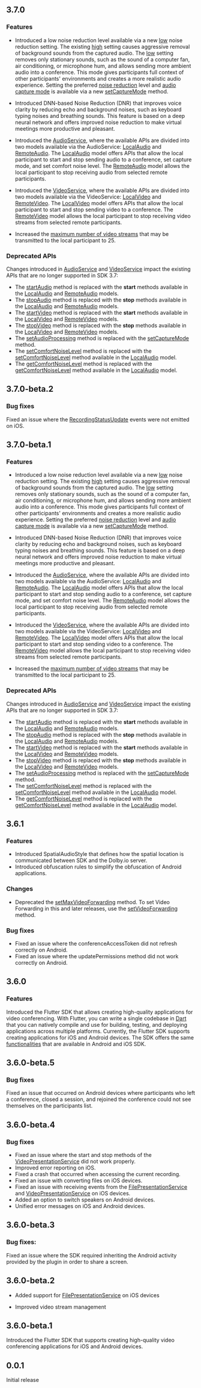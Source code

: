 ## 3.7.0

### Features

- Introduced a low noise reduction level available via a new [low](https://api-references.dolby.io/comms-sdk-flutter/dolbyio_comms_sdk_flutter/NoiseReduction.html#low) noise reduction setting. The existing [high](https://api-references.dolby.io/comms-sdk-flutter/dolbyio_comms_sdk_flutter/NoiseReduction.html#high) setting causes aggressive removal of background sounds from the captured audio. The [low](https://api-references.dolby.io/comms-sdk-flutter/dolbyio_comms_sdk_flutter/NoiseReduction.html#low) setting removes only stationary sounds, such as the sound of a computer fan, air conditioning, or microphone hum, and allows sending more ambient audio into a conference. This mode gives participants full context of other participants' environments and creates a more realistic audio experience. Setting the preferred [noise reduction](https://api-references.dolby.io/comms-sdk-flutter/dolbyio_comms_sdk_flutter/NoiseReduction.html) level and [audio capture mode](https://api-references.dolby.io/comms-sdk-flutter/dolbyio_comms_sdk_flutter/AudioCaptureMode.html) is available via a new [setCaptureMode](https://api-references.dolby.io/comms-sdk-flutter/dolbyio_comms_sdk_flutter/LocalAudio.html#setCaptureMode) method.

- Introduced DNN-based Noise Reduction (DNR) that improves voice clarity by reducing echo and background noises, such as keyboard typing noises and breathing sounds. This feature is based on a deep neural network and offers improved noise reduction to make virtual meetings more productive and pleasant.

- Introduced the [AudioService](https://api-references.dolby.io/comms-sdk-flutter/dolbyio_comms_sdk_flutter/AudioService-class.html), where the available APIs are divided into two models available via the AudioService: [LocalAudio](https://api-references.dolby.io/comms-sdk-flutter/dolbyio_comms_sdk_flutter/LocalAudio-class.html) and [RemoteAudio](https://api-references.dolby.io/comms-sdk-flutter/dolbyio_comms_sdk_flutter/RemoteAudio-class.html). The [LocalAudio](https://api-references.dolby.io/comms-sdk-flutter/dolbyio_comms_sdk_flutter/LocalAudio-class.html) model offers APIs that allow the local participant to start and stop sending audio to a conference, set capture mode, and set comfort noise level. The [RemoteAudio](https://api-references.dolby.io/comms-sdk-flutter/dolbyio_comms_sdk_flutter/RemoteAudio-class.html) model allows the local participant to stop receiving audio from selected remote participants.

- Introduced the [VideoService](https://api-references.dolby.io/comms-sdk-flutter/dolbyio_comms_sdk_flutter/VideoService-class.html), where the available APIs are divided into two models available via the VideoService: [LocalVideo](https://api-references.dolby.io/comms-sdk-flutter/dolbyio_comms_sdk_flutter/LocalVideo-class.html) and [RemoteVideo](https://api-references.dolby.io/comms-sdk-flutter/dolbyio_comms_sdk_flutter/RemoteVideo-class.html). The [LocalVideo](https://api-references.dolby.io/comms-sdk-flutter/dolbyio_comms_sdk_flutter/LocalVideo-class.html) model offers APIs that allow the local participant to start and stop sending video to a conference. The [RemoteVideo](https://api-references.dolby.io/comms-sdk-flutter/dolbyio_comms_sdk_flutter/RemoteVideo-class.html) model allows the local participant to stop receiving video streams from selected remote participants.

- Increased the [maximum number of video streams](https://api-references.dolby.io/comms-sdk-flutter/dolbyio_comms_sdk_flutter/ConferenceService/setVideoForwarding.html) that may be transmitted to the local participant to 25.

### Deprecated APIs

Changes introduced in [AudioService](https://api-references.dolby.io/comms-sdk-flutter/dolbyio_comms_sdk_flutter/AudioService-class.html) and [VideoService](https://api-references.dolby.io/comms-sdk-flutter/dolbyio_comms_sdk_flutter/VideoService-class.html) impact the existing APIs that are no longer supported in SDK 3.7:
- The [startAudio](https://api-references.dolby.io/comms-sdk-flutter/dolbyio_comms_sdk_flutter/ConferenceService/startAudio.html) method is replaced with the **start** methods available in the [LocalAudio](https://api-references.dolby.io/comms-sdk-flutter/dolbyio_comms_sdk_flutter/LocalAudio-class.html) and [RemoteAudio](https://api-references.dolby.io/comms-sdk-flutter/dolbyio_comms_sdk_flutter/RemoteAudio-class.html) models.
- The [stopAudio](https://api-references.dolby.io/comms-sdk-flutter/dolbyio_comms_sdk_flutter/ConferenceService/stopAudio.html) method is replaced with the **stop** methods available in the [LocalAudio](https://api-references.dolby.io/comms-sdk-flutter/dolbyio_comms_sdk_flutter/LocalAudio-class.html) and [RemoteAudio](https://api-references.dolby.io/comms-sdk-flutter/dolbyio_comms_sdk_flutter/RemoteAudio-class.html) models.
- The [startVideo](https://api-references.dolby.io/comms-sdk-flutter/dolbyio_comms_sdk_flutter/ConferenceService/startVideo.html) method is replaced with the **start** methods available in the [LocalVideo](https://api-references.dolby.io/comms-sdk-flutter/dolbyio_comms_sdk_flutter/LocalVideo-class.html) and [RemoteVideo](https://api-references.dolby.io/comms-sdk-flutter/dolbyio_comms_sdk_flutter/RemoteVideo-class.html) models.
- The [stopVideo](https://api-references.dolby.io/comms-sdk-flutter/dolbyio_comms_sdk_flutter/ConferenceService/stopVideo.html) method is replaced with the **stop** methods available in the [LocalVideo](https://api-references.dolby.io/comms-sdk-flutter/dolbyio_comms_sdk_flutter/LocalVideo-class.html) and [RemoteVideo](https://api-references.dolby.io/comms-sdk-flutter/dolbyio_comms_sdk_flutter/RemoteVideo-class.html) models.
- The [setAudioProcessing](https://api-references.dolby.io/comms-sdk-flutter/dolbyio_comms_sdk_flutter/ConferenceService/setAudioProcessing.html) method is replaced with the [setCaptureMode](https://api-references.dolby.io/comms-sdk-flutter/dolbyio_comms_sdk_flutter/LocalAudio/setCaptureMode.html) method.
- The [setComfortNoiseLevel](https://api-references.dolby.io/comms-sdk-flutter/dolbyio_comms_sdk_flutter/MediaDeviceService/setComfortNoiseLevel.html) method is replaced with the [setComfortNoiseLevel](https://api-references.dolby.io/comms-sdk-flutter/dolbyio_comms_sdk_flutter/LocalAudio/setComfortNoiseLevel.html) method available in the [LocalAudio](https://api-references.dolby.io/comms-sdk-flutter/dolbyio_comms_sdk_flutter/LocalAudio-class.html) model.
- The [getComfortNoiseLevel](https://api-references.dolby.io/comms-sdk-flutter/dolbyio_comms_sdk_flutter/MediaDeviceService/getComfortNoiseLevel.html) method is replaced with the [getComfortNoiseLevel](https://api-references.dolby.io/comms-sdk-flutter/dolbyio_comms_sdk_flutter/LocalAudio/getComfortNoiseLevel.html) method available in the [LocalAudio](https://api-references.dolby.io/comms-sdk-flutter/dolbyio_comms_sdk_flutter/LocalAudio-class.html) model.

## 3.7.0-beta.2

### Bug fixes

Fixed an issue where the [RecordingStatusUpdate](https://api-references.dolby.io/comms-sdk-flutter/dolbyio_comms_sdk_flutter/RecordingStatusUpdate-class.html) events were not emitted on iOS.

## 3.7.0-beta.1

### Features

- Introduced a low noise reduction level available via a new [low](https://api-references.dolby.io/comms-sdk-flutter/dolbyio_comms_sdk_flutter/NoiseReduction.html#low) noise reduction setting. The existing [high](https://api-references.dolby.io/comms-sdk-flutter/dolbyio_comms_sdk_flutter/NoiseReduction.html#high) setting causes aggressive removal of background sounds from the captured audio. The [low](https://api-references.dolby.io/comms-sdk-flutter/dolbyio_comms_sdk_flutter/NoiseReduction.html#low) setting removes only stationary sounds, such as the sound of a computer fan, air conditioning, or microphone hum, and allows sending more ambient audio into a conference. This mode gives participants full context of other participants' environments and creates a more realistic audio experience. Setting the preferred [noise reduction](https://api-references.dolby.io/comms-sdk-flutter/dolbyio_comms_sdk_flutter/NoiseReduction.html) level and [audio capture mode](https://api-references.dolby.io/comms-sdk-flutter/dolbyio_comms_sdk_flutter/AudioCaptureMode.html) is available via a new [setCaptureMode](https://api-references.dolby.io/comms-sdk-flutter/dolbyio_comms_sdk_flutter/LocalAudio.html#setCaptureMode) method.

- Introduced DNN-based Noise Reduction (DNR) that improves voice clarity by reducing echo and background noises, such as keyboard typing noises and breathing sounds. This feature is based on a deep neural network and offers improved noise reduction to make virtual meetings more productive and pleasant.

- Introduced the [AudioService](https://api-references.dolby.io/comms-sdk-flutter/dolbyio_comms_sdk_flutter/AudioService-class.html), where the available APIs are divided into two models available via the AudioService: [LocalAudio](https://api-references.dolby.io/comms-sdk-flutter/dolbyio_comms_sdk_flutter/LocalAudio-class.html) and [RemoteAudio](https://api-references.dolby.io/comms-sdk-flutter/dolbyio_comms_sdk_flutter/RemoteAudio-class.html). The [LocalAudio](https://api-references.dolby.io/comms-sdk-flutter/dolbyio_comms_sdk_flutter/LocalAudio-class.html) model offers APIs that allow the local participant to start and stop sending audio to a conference, set capture mode, and set comfort noise level. The [RemoteAudio](https://api-references.dolby.io/comms-sdk-flutter/dolbyio_comms_sdk_flutter/RemoteAudio-class.html) model allows the local participant to stop receiving audio from selected remote participants.

- Introduced the [VideoService](https://api-references.dolby.io/comms-sdk-flutter/dolbyio_comms_sdk_flutter/VideoService-class.html), where the available APIs are divided into two models available via the VideoService: [LocalVideo](https://api-references.dolby.io/comms-sdk-flutter/dolbyio_comms_sdk_flutter/LocalVideo-class.html) and [RemoteVideo](https://api-references.dolby.io/comms-sdk-flutter/dolbyio_comms_sdk_flutter/RemoteVideo-class.html). The [LocalVideo](https://api-references.dolby.io/comms-sdk-flutter/dolbyio_comms_sdk_flutter/LocalVideo-class.html) model offers APIs that allow the local participant to start and stop sending video to a conference. The [RemoteVideo](https://api-references.dolby.io/comms-sdk-flutter/dolbyio_comms_sdk_flutter/RemoteVideo-class.html) model allows the local participant to stop receiving video streams from selected remote participants.

- Increased the [maximum number of video streams](https://api-references.dolby.io/comms-sdk-flutter/dolbyio_comms_sdk_flutter/ConferenceService/setVideoForwarding.html) that may be transmitted to the local participant to 25.

### Deprecated APIs

Changes introduced in [AudioService](https://api-references.dolby.io/comms-sdk-flutter/dolbyio_comms_sdk_flutter/AudioService-class.html) and [VideoService](https://api-references.dolby.io/comms-sdk-flutter/dolbyio_comms_sdk_flutter/VideoService-class.html) impact the existing APIs that are no longer supported in SDK 3.7:
- The [startAudio](https://api-references.dolby.io/comms-sdk-flutter/dolbyio_comms_sdk_flutter/ConferenceService/startAudio.html) method is replaced with the **start** methods available in the [LocalAudio](https://api-references.dolby.io/comms-sdk-flutter/dolbyio_comms_sdk_flutter/LocalAudio-class.html) and [RemoteAudio](https://api-references.dolby.io/comms-sdk-flutter/dolbyio_comms_sdk_flutter/RemoteAudio-class.html) models.
- The [stopAudio](https://api-references.dolby.io/comms-sdk-flutter/dolbyio_comms_sdk_flutter/ConferenceService/stopAudio.html) method is replaced with the **stop** methods available in the [LocalAudio](https://api-references.dolby.io/comms-sdk-flutter/dolbyio_comms_sdk_flutter/LocalAudio-class.html) and [RemoteAudio](https://api-references.dolby.io/comms-sdk-flutter/dolbyio_comms_sdk_flutter/RemoteAudio-class.html) models.
- The [startVideo](https://api-references.dolby.io/comms-sdk-flutter/dolbyio_comms_sdk_flutter/ConferenceService/startVideo.html) method is replaced with the **start** methods available in the [LocalVideo](https://api-references.dolby.io/comms-sdk-flutter/dolbyio_comms_sdk_flutter/LocalVideo-class.html) and [RemoteVideo](https://api-references.dolby.io/comms-sdk-flutter/dolbyio_comms_sdk_flutter/RemoteVideo-class.html) models.
- The [stopVideo](https://api-references.dolby.io/comms-sdk-flutter/dolbyio_comms_sdk_flutter/ConferenceService/stopVideo.html) method is replaced with the **stop** methods available in the [LocalVideo](https://api-references.dolby.io/comms-sdk-flutter/dolbyio_comms_sdk_flutter/LocalVideo-class.html) and [RemoteVideo](https://api-references.dolby.io/comms-sdk-flutter/dolbyio_comms_sdk_flutter/RemoteVideo-class.html) models.
- The [setAudioProcessing](https://api-references.dolby.io/comms-sdk-flutter/dolbyio_comms_sdk_flutter/ConferenceService/setAudioProcessing.html) method is replaced with the [setCaptureMode](https://api-references.dolby.io/comms-sdk-flutter/dolbyio_comms_sdk_flutter/LocalAudio/setCaptureMode.html) method.
- The [setComfortNoiseLevel](https://api-references.dolby.io/comms-sdk-flutter/dolbyio_comms_sdk_flutter/MediaDeviceService/setComfortNoiseLevel.html) method is replaced with the [setComfortNoiseLevel](https://api-references.dolby.io/comms-sdk-flutter/dolbyio_comms_sdk_flutter/LocalAudio/setComfortNoiseLevel.html) method available in the [LocalAudio](https://api-references.dolby.io/comms-sdk-flutter/dolbyio_comms_sdk_flutter/LocalAudio-class.html) model.
- The [getComfortNoiseLevel](https://api-references.dolby.io/comms-sdk-flutter/dolbyio_comms_sdk_flutter/MediaDeviceService/getComfortNoiseLevel.html) method is replaced with the [getComfortNoiseLevel](https://api-references.dolby.io/comms-sdk-flutter/dolbyio_comms_sdk_flutter/LocalAudio/getComfortNoiseLevel.html) method available in the [LocalAudio](https://api-references.dolby.io/comms-sdk-flutter/dolbyio_comms_sdk_flutter/LocalAudio-class.html) model.

## 3.6.1

### Features

- Introduced SpatialAudioStyle that defines how the spatial location is communicated between SDK and the Dolby.io server.
- Introduced obfuscation rules to simplify the obfuscation of Android applications.

### Changes

- Deprecated the [setMaxVideoForwarding](./lib/src/sdk_api/conference_service.dart) method. To set Video Forwarding in this and later releases, use the [setVideoForwarding](./lib/src/sdk_api/conference_service.dart) method. 

### Bug fixes

- Fixed an issue where the conferenceAccessToken did not refresh correctly on Android.
- Fixed an issue where the updatePermissions method did not work correctly on Android.

## 3.6.0

### Features

Introduced the Flutter SDK that allows creating high-quality applications for video conferencing. With Flutter, you can write a single codebase in [Dart](https://dart.dev/) that you can natively compile and use for building, testing, and deploying applications across multiple platforms. Currently, the Flutter SDK supports creating applications for iOS and Android devices. The SDK offers the same [functionalities](https://docs.dolby.io/communications-apis/docs/overview-introduction) that are available in Android and iOS SDK.

## 3.6.0-beta.5

### Bug fixes

Fixed an issue that occurred on Android devices where participants who left a conference, closed a session, and rejoined the conference could not see themselves on the participants list.

## 3.6.0-beta.4

### Bug fixes

- Fixed an issue where the start and stop methods of the [VideoPresentationService](./lib/src/sdk_api/video_presentation_service.dart) did not work properly.
- Improved error reporting on iOS.
- Fixed a crash that occurred when accessing the current recording.
- Fixed an issue with converting files on iOS devices.
- Fixed an issue with receiving events from the [FilePresentationService](./lib/src/sdk_api/file_presentation_service.dart) and [VideoPresentationService](./lib/src/sdk_api/video_presentation_service.dart) on iOS devices.
- Added an option to switch speakers on Android devices.
- Unified error messages on iOS and Android devices.

## 3.6.0-beta.3

### Bug fixes:

Fixed an issue where the SDK required inheriting the Android activity provided by the plugin in order to share a screen.

## 3.6.0-beta.2

- Added support for [FilePresentationService](./lib/src/sdk_api/file_presentation_service.dart) on iOS devices

- Improved video stream management

## 3.6.0-beta.1

Introduced the Flutter SDK that supports creating high-quality video conferencing applications for iOS and Android devices.

## 0.0.1

Initial release